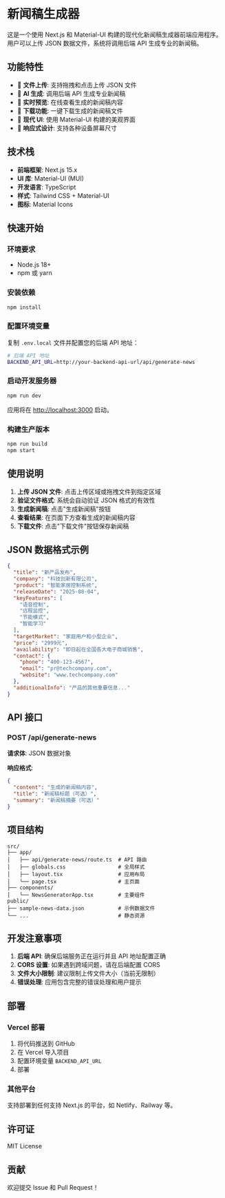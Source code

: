# 新闻稿生成器

这是一个使用 Next.js 和 Material-UI 构建的现代化新闻稿生成器前端应用程序。用户可以上传 JSON 数据文件，系统将调用后端 API 生成专业的新闻稿。

## 功能特性

- 📁 **文件上传**: 支持拖拽和点击上传 JSON 文件
- 🤖 **AI 生成**: 调用后端 API 生成专业新闻稿
- 📄 **实时预览**: 在线查看生成的新闻稿内容
- 💾 **下载功能**: 一键下载生成的新闻稿文件
- 🎨 **现代 UI**: 使用 Material-UI 构建的美观界面
- 📱 **响应式设计**: 支持各种设备屏幕尺寸

## 技术栈

- **前端框架**: Next.js 15.x
- **UI 库**: Material-UI (MUI)
- **开发语言**: TypeScript
- **样式**: Tailwind CSS + Material-UI
- **图标**: Material Icons

## 快速开始

### 环境要求

- Node.js 18+ 
- npm 或 yarn

### 安装依赖

```bash
npm install
```

### 配置环境变量

复制 `.env.local` 文件并配置您的后端 API 地址：

```bash
# 后端 API 地址
BACKEND_API_URL=http://your-backend-api-url/api/generate-news
```

### 启动开发服务器

```bash
npm run dev
```

应用将在 [http://localhost:3000](http://localhost:3000) 启动。

### 构建生产版本

```bash
npm run build
npm start
```

## 使用说明

1. **上传 JSON 文件**: 点击上传区域或拖拽文件到指定区域
2. **验证文件格式**: 系统会自动验证 JSON 格式的有效性
3. **生成新闻稿**: 点击"生成新闻稿"按钮
4. **查看结果**: 在页面下方查看生成的新闻稿内容
5. **下载文件**: 点击"下载文件"按钮保存新闻稿

## JSON 数据格式示例

```json
{
  "title": "新产品发布",
  "company": "科技创新有限公司",
  "product": "智能家居控制系统",
  "releaseDate": "2025-08-04",
  "keyFeatures": [
    "语音控制",
    "远程监控",
    "节能模式",
    "智能学习"
  ],
  "targetMarket": "家庭用户和小型企业",
  "price": "2999元",
  "availability": "即日起在全国各大电子商城销售",
  "contact": {
    "phone": "400-123-4567",
    "email": "pr@techcompany.com",
    "website": "www.techcompany.com"
  },
  "additionalInfo": "产品的其他重要信息..."
}
```

## API 接口

### POST /api/generate-news

**请求体**: JSON 数据对象

**响应格式**:
```json
{
  "content": "生成的新闻稿内容",
  "title": "新闻稿标题（可选）",
  "summary": "新闻稿摘要（可选）"
}
```

## 项目结构

```
src/
├── app/
│   ├── api/generate-news/route.ts  # API 路由
│   ├── globals.css                 # 全局样式
│   ├── layout.tsx                  # 应用布局
│   └── page.tsx                    # 主页面
├── components/
│   └── NewsGeneratorApp.tsx        # 主要组件
public/
├── sample-news-data.json           # 示例数据文件
└── ...                             # 静态资源
```

## 开发注意事项

1. **后端 API**: 确保后端服务正在运行并且 API 地址配置正确
2. **CORS 设置**: 如果遇到跨域问题，请在后端配置 CORS
3. **文件大小限制**: 建议限制上传文件大小（当前无限制）
4. **错误处理**: 应用包含完整的错误处理和用户提示

## 部署

### Vercel 部署

1. 将代码推送到 GitHub
2. 在 Vercel 导入项目
3. 配置环境变量 `BACKEND_API_URL`
4. 部署

### 其他平台

支持部署到任何支持 Next.js 的平台，如 Netlify、Railway 等。

## 许可证

MIT License

## 贡献

欢迎提交 Issue 和 Pull Request！
